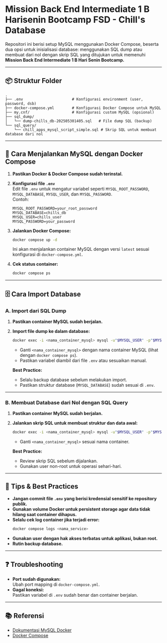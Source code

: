 # Mission Back End Intermediate 1 B Harisenin Bootcamp FSD - Chill's Database

Repositori ini berisi setup MySQL menggunakan Docker Compose, beserta dua opsi untuk inisialisasi database: menggunakan SQL dump atau membuat dari nol dengan skrip SQL yang ditujukan untuk memenuhi **Mission Back End Intermediate 1 B Hari Senin Bootcamp.**

---

## 📦 Struktur Folder

```
.
├── .env                      # Konfigurasi environment (user, password, dsb)
├── docker-compose.yml        # Konfigurasi Docker Compose untuk MySQL
├── my.cnf/                   # Konfigurasi custom MySQL (opsional)
├── sql_dump/
│   └── dump-chills_db-202505301405.sql   # File dump SQL (backup)
└── sql_query/
    └── chill_apps_mysql_script_simple.sql # Skrip SQL untuk membuat database dari nol
```

---

## 🚀 Cara Menjalankan MySQL dengan Docker Compose

1. **Pastikan Docker & Docker Compose sudah terinstal.**

2. **Konfigurasi file `.env`**  
   Edit file `.env` untuk mengatur variabel seperti `MYSQL_ROOT_PASSWORD`, `MYSQL_DATABASE`, `MYSQL_USER`, dan `MYSQL_PASSWORD`.  
   Contoh:
   ```
   MYSQL_ROOT_PASSWORD=your_root_password
   MYSQL_DATABASE=chills_db
   MYSQL_USER=chills_user
   MYSQL_PASSWORD=your_password
   ```

3. **Jalankan Docker Compose:**
   ```sh
   docker compose up -d
   ```
   Ini akan menjalankan container MySQL dengan versi `latest` sesuai konfigurasi di `docker-compose.yml`.

4. **Cek status container:**
   ```sh
   docker compose ps
   ```

---

## 🗄️ Cara Import Database

### **A. Import dari SQL Dump**

1. **Pastikan container MySQL sudah berjalan.**
2. **Import file dump ke dalam database:**
   ```sh
   docker exec -i <nama_container_mysql> mysql -u"$MYSQL_USER" -p"$MYSQL_PASSWORD" "$MYSQL_DATABASE" < sql_dump/dump-chills_db-202505301405.sql
   ```
   - Ganti `<nama_container_mysql>` dengan nama container MySQL (lihat dengan `docker compose ps`).
   - Pastikan variabel diambil dari file `.env` atau sesuaikan manual.

   **Best Practice:**  
   - Selalu backup database sebelum melakukan import.
   - Pastikan struktur database (`MYSQL_DATABASE`) sudah sesuai di `.env`.

---

### **B. Membuat Database dari Nol dengan SQL Query**

1. **Pastikan container MySQL sudah berjalan.**
2. **Jalankan skrip SQL untuk membuat struktur dan data awal:**
   ```sh
   docker exec -i <nama_container_mysql> mysql -u"$MYSQL_USER" -p"$MYSQL_PASSWORD" "$MYSQL_DATABASE" < sql_query/chill_apps_mysql_script_simple.sql
   ```
   - Ganti `<nama_container_mysql>` sesuai nama container.

   **Best Practice:**  
   - Review skrip SQL sebelum dijalankan.
   - Gunakan user non-root untuk operasi sehari-hari.

---

## 📝 Tips & Best Practices

- **Jangan commit file `.env` yang berisi kredensial sensitif ke repository publik.**
- **Gunakan volume Docker untuk persistent storage agar data tidak hilang saat container dihapus.**
- **Selalu cek log container jika terjadi error:**
  ```sh
  docker compose logs <nama_service>
  ```
- **Gunakan user dengan hak akses terbatas untuk aplikasi, bukan root.**
- **Rutin backup database.**

---

## ❓ Troubleshooting

- **Port sudah digunakan:**  
  Ubah port mapping di `docker-compose.yml`.
- **Gagal koneksi:**  
  Pastikan variabel di `.env` sudah benar dan container berjalan.

---

## 📚 Referensi

- [Dokumentasi MySQL Docker](https://hub.docker.com/_/mysql)
- [Docker Compose](https://docs.docker.com/compose/)
